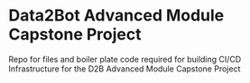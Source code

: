 # Data2Bot Advanced Module Capstone Project
Repo for files and boiler plate code required for building CI/CD Infrastructure for the D2B Advanced Module Capstone Project
